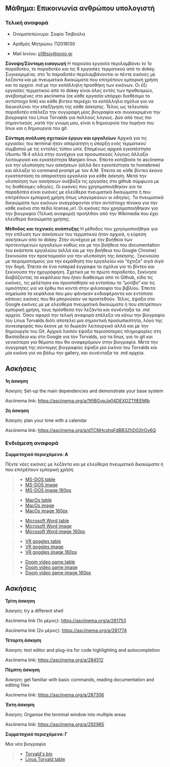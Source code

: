  ## Μάθημα: Επικοινωνία ανθρώπου υπολογιστή
 
 ### Τελική αναφορά
 
 - Ονοματεπώνυμο: Σοφία Τσιβούλα

- Αριθμός Μητρώου: Π2018130

- Mail Ιονίου: p18tsiv@ionio.gr

**Σύνοψη/Σύντομη εισαγωγή**
Η παρούσα εργασία περιλαμβάνει το 1ο παραδοτέο, το   παραδοτέο και τις 6 εργασίες τερματικού από το dokey. Συγκεκριμένα, στο 1ο παραδοτέο περιλαμβάνονται οι πέντε εικόνες με λεζάντα και με πνευματικά δικαιώματα που επιτρέπουν εμπορική χρήση και το αρχείο .md με την κατάλληλη προσθήκη των εικόνων. Οι έξι εργασίες τερματικού από το dokey είναι όλες εντός των προθεσμιών, ανεβασμένες στο asciinema (σε κάθε εργασία υπάρχει διαθέσιμο το αντίστοιχο link) και κάθε βίντεο περιέχει τα κατάλληλα σχόλια για να διευκολύνει την επεξήγηση της κάθε άσκησης. Τέλος ως τελευταίο παραδοτέο επέλεξα την συγγραφή μίας βιογραφία και συγκεκριμένα την βιογραφία του Linus Torvalds για πολλούς λόγους. Δύο από τους πιο σημαντικούς ,κατά την γνώμη μου, είναι η δημιουργία του πυρήνα του linux και η δημιουργία του git.


**Σύντομη ανάλυση σχετικών έργων και εργαλείων**
Αρχικά για τις εργασίες του terminal ήταν απαραίτητη η ύπαρξη ενός τερματικού συμβατού με τις εντολές τύπου unix. Επομένως αρχικά εγκατέστησα Ubuntu 19.4 αλλά στην συνέχεια για προσωπικούς λόγους άλλαξα λειτουργικό και εγκατέστησα Manjaro linux. Έπειτα κατέβασα το asciinema για την υλοποίηση των ασκήσεων (αλλά δεν εγκατέστησα το homebrew) και άλλαξα το command prompt με τον Α.Μ. Έπειτα σε κάθε βίντεο έκανα εγκατάσταση τα απαραίτητα εργαλεία για κάθε άσκηση. Μετά την υλοποίηση των ασκήσεων ανέβαζα τις εργασίες στο github σύμφωνα με τις διαθέσιμες οδηγίες. Οι εικόνες που χρησιμοποιήθηκαν για τα παραδοτέα είναι εικόνες με ελεύθερα πνευματικά δικαιώματα ή που επιτρέπουν εμπορική χρήση όπως υπαγορεύουν οι οδηγίες. Τα πνευματικά δικαιώματα των εικόνων αναγράφονται στον αντίστοιχο πίνακα για την κάθε εικόνα στο πεδίο license_url. Οι εικόνες που χρησιμοποιήθηκαν για την βιογραφία (Τελική αναφορά) προήλθαν από την Wikimedia που έχει ελεύθερα δικαιώματα χρήσης.

**Μέθοδος και τεχνικές ανάπτυξης**
H μέθοδος που χρησιμοποιήθηκε για την επίλυση των ασκήσεων του τερματικού ήταν αρχικά, η εύρεση ασκήσεων από το dokey. Στην συνέχεια με την βοήθεια των προτεινόμενων εργαλείων καθώς και με την βοήθεια του documentation του εκάστοτε εργαλείου (αλλά και με την βοήθεια του Google Chrome) ξεκινούσα την προετοιμασία για την υλοποίηση της άσκησης. Ξεκινούσα με πειραματισμούς για την εκμάθηση του εργαλείου και “έχτιζα” σιγά σιγά την δομή. Έπειτα σε ένα notepad έγγραφα τα σχόλια για το βίντεο και ξεκινούσα την ηχογράφηση. Σχετικά με το πρώτο παραδοτέο, ξεκίνησα διαβάζοντας τα κεφάλαια που ήταν διαθέσιμα από το Github, είδα τις εικόνες, τις μελέτησα και προσπάθησα να εντοπίσω το “μοτίβο” και τις ομοιότητες για να έρθω πιο κοντά στην φιλοσοφία του βιβλίου. Έπειτα σημείωσα τα κεφάλαια που μου φάνηκαν ενδιαφέροντα και εντόπισα κάποιες εικόνες που θα μπορούσαν να προστεθούν. Τέλος, έψαξα στο Google εικόνες με με ελεύθερα πνευματικά δικαιώματα ή που επιτρέπουν εμπορική χρήση, τους πρόσθεσα την λεζάντα και συνένταξα τα .md αρχεία. Όσον αφορά την τελική αναφορά επέλεξα να κάνω την βιογραφία του Linus Torvalds διότι αποτελεί μια σημαντική προσωπικότητα, λόγο της συνεισφοράς που έκανε με το δωρεάν λειτουργικό αλλά και με την δημιουργiα του Git. Αρχικά λοιπόν έψαξα περισσότερες πληροφορίες στη Βικιπαίδεια και στο Google για τον Torvalds, για τα linux, για το git και γενικότερα για θέματα που θα αναφερόμουν στην βιογραφία. Μετά την συγγραφή της σύντομης βιογραφίας έψαξα μία εικόνα του Torvalds και μία εικόνα για να βάλω την gallery, και συνένταξα τα .md αρχεία.

## Ασκήσεις

**1η άσκηση**

Άσκηση: Set-up the main dependencies and demonstrate your base system

Asciinema link: https://asciinema.org/a/1tfiBGvpJq04DEXOZTfIEEMlb


**2η άσκηση**

Άσκηση: plan your time with a calendar

Asciinema link: https://asciinema.org/a/dTCNHcshqFdBB3ZhD02lrGv6Q



### Ενδιάμεση αναφορά


**Συμμετοχικό περιεχόμενο: Α**

Πέντε νέες εικόνες με λεζάντα και με ελεύθερα πνευματικά δικαιώματα ή που επιτρέπουν εμπορική χρήση

> - [MS-DOS table](https://github.com/sophia-ts/gr/blob/gh-pages/_gallery/ms-dos.md)
> - [MS-DOS image](https://github.com/sophia-ts/gr/blob/gh-pages/images/ms-dos.jpg)
> - [MS-DOS image 160px](https://github.com/sophia-ts/gr/blob/gh-pages/images/ms-dos-thumb.jpg)

> - [MacOs table](https://github.com/sophia-ts/gr/blob/gh-pages/_gallery/mac_os.md)
> - [MacOs image](https://github.com/sophia-ts/gr/blob/gh-pages/images/mac_os.jpg)
> - [MacOs image 160px](https://github.com/sophia-ts/gr/blob/gh-pages/images/mac_os-thumb.jpg)

> - [Microsoft Word table](https://github.com/sophia-ts/gr/blob/gh-pages/_gallery/microsoft_word.md)
> - [Microsoft Word image](https://github.com/sophia-ts/gr/blob/gh-pages/images/microsoft_word.jpg)
> - [Microsoft Word image 160px](https://github.com/sophia-ts/gr/blob/gh-pages/images/microsoft_word-thumb.jpg)

> - [VR goggles table](https://github.com/sophia-ts/gr/blob/gh-pages/_gallery/vr.md)
> - [VR goggles image](https://github.com/sophia-ts/gr/blob/gh-pages/images/vr.jpg)
> - [VR goggles image 160px](https://github.com/sophia-ts/gr/blob/gh-pages/images/vr-thumb.jpg)

> - [Doom video game table](https://github.com/sophia-ts/gr/blob/gh-pages/_gallery/doom.md)
> - [Doom video game image](https://github.com/sophia-ts/gr/blob/gh-pages/images/doom.jpg)
> - [Doom video game image 160px](https://github.com/sophia-ts/gr/blob/gh-pages/images/doom-thumb.jpg)

## Ασκήσεις

**Τρίτη άσκηση**

Άσκηση: try a different shell

Asciinema link (1ο μέρος): https://asciinema.org/a/281753

Asciinema link (2ο μέρος): https://asciinema.org/a/281774


**Τέταρτη άσκηση**

Άσκηση: text editor and plug-ins for code highlighting and autocompletion

Asciinema link: https://asciinema.org/a/284512


**Πέμπτη άσκηση**

Άσκηση: get familiar with basic commands, reading documentation and editing files

Asciinema link: https://asciinema.org/a/287306

**Έκτη άσκηση**

Άσκηση: Organise the terminal window into multiple areas

Asciinema link: https://asciinema.org/a/292985

**Συμμετοχικό περιεχόμενο: Γ**

Μια νέα βιογραφία

> - [Torvald's bio](https://https://github.com/sophia-ts/gr/blob/gh-pages/_biography/bio-torvalds.md)
> - [Linus Torvald table](https://github.com/sophia-ts/gr/blob/gh-pages/_biography/linus-torvalds.md)

